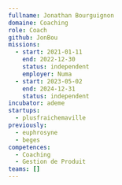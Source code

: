 ```yaml
---
fullname: Jonathan Bourguignon
domaine: Coaching
role: Coach
github: JonBou
missions:
  - start: 2021-01-11
    end: 2022-12-30
    status: independent
    employer: Numa
  - start: 2023-05-02
    end: 2024-12-31
    status: independent
incubator: ademe
startups:
  - plusfraichemaville
previously:
  - euphrosyne
  - beges
competences:
  - Coaching
  - Gestion de Produit
teams: []
---
```

